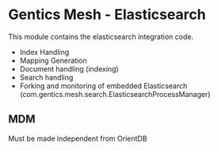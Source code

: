 # Gentics Mesh - Elasticsearch

This module contains the elasticsearch integration code.

* Index Handling
* Mapping Generation
* Document handling (indexing)
* Search handling
* Forking and monitoring of embedded Elasticsearch (com.gentics.mesh.search.ElasticsearchProcessManager)

## MDM

Must be made independent from OrientDB
